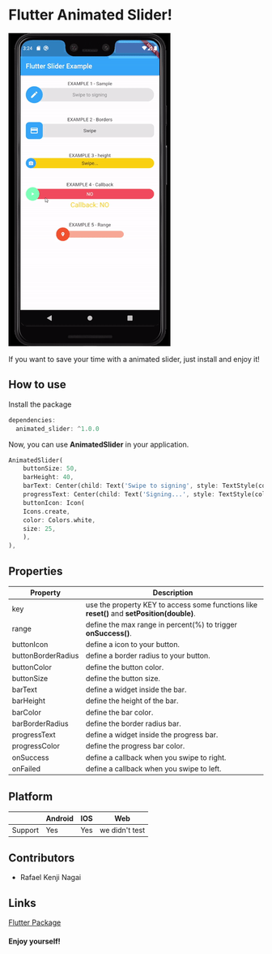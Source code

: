 # Flutter Animated Slider!

![](/images/sliders_example.gif)

If you want to save your time with a animated slider, just install and enjoy it!

## How to use

Install the package
```dart
dependencies:
  animated_slider: ^1.0.0
```
Now, you can use **AnimatedSlider** in your application.
``` dart
AnimatedSlider(
	buttonSize: 50,
	barHeight: 40,
	barText: Center(child: Text('Swipe to signing', style: TextStyle(color: Colors.black45),),),
	progressText: Center(child: Text('Signing...', style: TextStyle(color: Colors.white)),),
	buttonIcon: Icon(
	Icons.create,
	color: Colors.white,
	size: 25,
	),
),
```
## Properties
|Property               |Description                                                                                        |
|-----------------------|---------------------------------------------------------------------------------------------------|
|key				    |use the property KEY to access some functions like **reset()** and **setPosition(double)**.        |
|range				    |define the max range in percent(%) to trigger **onSuccess()**.                                     |
|buttonIcon				|define a icon to your button.                                                                      |
|buttonBorderRadius		|define a border radius to your button.                                                             |
|buttonColor			|define the button color.                                                                           |
|buttonSize				|define the button size.                                                                            |
|barText				|define a widget inside the bar.                                                                    |
|barHeight				|define the height of the bar.                                                                      |
|barColor				|define the bar color.                                                                              |
|barBorderRadius		|define the border radius bar.                                                                      |
|progressText           |define a widget inside the progress bar.                                                           |
|progressColor          |define the progress bar color.                                                                     |
|onSuccess              |define a callback when you swipe to right.                                                         |
|onFailed               |define a callback when you swipe to left.                                                          |

## Platform
|           |Android   |IOS            |Web           |
|-----------|----------|---------------|--------------|
|Support	|Yes       |Yes            |we didn't test|

## Contributors
- Rafael Kenji Nagai

## Links
[Flutter Package](https://pub.dev/packages/animated_slider)

#### Enjoy yourself!
